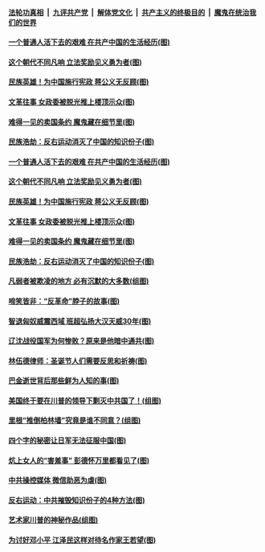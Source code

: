 

####  [法轮功真相](../../../../basic/blob/master/README.md?t=12271031) &nbsp;|&nbsp; [九评共产党](../../../../9ping.md/blob/master/README.md?t=12271031) &nbsp;|&nbsp; [解体党文化](../../../../jtdwh.md/blob/master/README.md?t=12271031)  &nbsp;|&nbsp; [共产主义的终极目的](../../../../gczydzjmd.md/blob/master/README.md?t=12271031) &nbsp;|&nbsp; [魔鬼在统治我们的世界](../../../../mgztzwmdsj.md/blob/master/README.md?t=12271031) 

#### [一个普通人活下去的艰难 在共产中国的生活经历(图)](../pages/p6/957161.md?t=12271031) 

#### [这个朝代不同凡响 立法奖励见义勇为者(图)](../pages/p6/954488.md?t=12271031) 

#### [民族英雄！为中国施行宪政 蒋公义无反顾(图)](../pages/p6/956345.md?t=12271031) 

#### [文革往事 女政委被脱光推上楼顶示众(图)](../pages/p6/956817.md?t=12271031) 

#### [难得一见的卖国条约 魔鬼藏在细节里(图)](../pages/p6/956818.md?t=12271031) 

#### [民族浩劫：反右运动消灭了中国的知识份子(图)](../pages/p6/955953.md?t=12271031) 

#### [一个普通人活下去的艰难 在共产中国的生活经历(图)](../pages/p6/957161.md?t=12271031) 

#### [这个朝代不同凡响 立法奖励见义勇为者(图)](../pages/p6/954488.md?t=12271031) 

#### [民族英雄！为中国施行宪政 蒋公义无反顾(图)](../pages/p6/956345.md?t=12271031) 

#### [文革往事 女政委被脱光推上楼顶示众(图)](../pages/p6/956817.md?t=12271031) 

#### [难得一见的卖国条约 魔鬼藏在细节里(图)](../pages/p6/956818.md?t=12271031) 

#### [民族浩劫：反右运动消灭了中国的知识份子(图)](../pages/p6/955953.md?t=12271031) 

#### [凡弱者被欺凌的地方 必有沉默的大多数(组图)](../pages/p6/956637.md?t=12271031) 

#### [啼笑皆非：“反革命”脖子的故事(图)](../pages/p6/956393.md?t=12271031) 

#### [智退匈奴威震西域 班超弘扬大汉天威30年(图)](../pages/p6/956347.md?t=12271031) 

#### [辽沈战役国军为何惨败？原来是他暗中通共(图)](../pages/p6/956816.md?t=12271031) 

#### [林伍德律师：圣诞节人们需要反思和祈祷(图)](../pages/p6/956491.md?t=12271031) 

#### [巴金逝世背后那些鲜为人知的事(图)](../pages/p6/956322.md?t=12271031) 

#### [美国终于要在川普的领导下剿灭中共国了！(组图)](../pages/p6/956348.md?t=12271031) 

#### [里根“推倒柏林墙”究竟是谁不同意？(组图)](../pages/p6/956522.md?t=12271031) 

#### [四个字的秘密让日军无法征服中国(图)](../pages/p6/956352.md?t=12271031) 

#### [炕上女人的“害羞事” 彭德怀万里都看见了(图)](../pages/p6/956119.md?t=12271031) 

#### [中共操控媒体 微信助恶为虐(图)](../pages/p6/956390.md?t=12271031) 

#### [反右运动：中共摧毁知识份子的4种方法(图)](../pages/p6/955944.md?t=12271031) 

#### [艺术家川普的神秘作品(组图)](../pages/p6/954968.md?t=12271031) 

#### [为讨好邓小平 江泽民这样对待名作家王若望(图)](../pages/p6/955258.md?t=12271031) 

